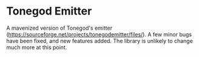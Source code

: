 # Tonegod Emitter

A mavenized version of Tonegod's emitter (https://sourceforge.net/projects/tonegodemitter/files/). A few minor bugs have been fixed, and new features added. The library is unlikely to change much more at this point.

